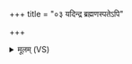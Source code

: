 +++
title = "०३ यदिन्द्र ब्रह्मणस्पतेऽपि"

+++
<details><summary>मूलम् (VS)</summary>

यदि॑न्द्र ब्रह्मणस्प॒तेऽपि॒ मृषा॒ चरा॑मसि। प्रचे॑ता न आङ्गिर॒सो दु॑रि॒तात्पा॒त्वंह॑सः ॥
</details>